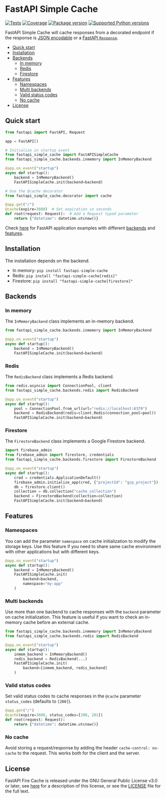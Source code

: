 # FastAPI Simple Cache

[![Tests](https://github.com/sebustam/fastapi-simple-cache/actions/workflows/tests.yaml/badge.svg)](https://github.com/sebustam/fastapi-simple-cache/actions/workflows/tests.yaml)
[![Coverage](https://codecov.io/gh/sebustam/fastapi-simple-cache/branch/main/graph/badge.svg?token=6JPFPOQWX2)](https://codecov.io/gh/sebustam/fastapi-simple-cache)
[![Package version](https://img.shields.io/pypi/v/fastapi-simple-cache?color=%2334D058)](https://pypi.org/project/fastapi-simple-cache)
[![Supported Python versions](https://img.shields.io/pypi/pyversions/fastapi-simple-cache.svg?color=%2334D058)](https://pypi.org/project/fastapi-simple-cache)

FastAPI Simple Cache will cache responses from a decorated endpoint if the response
is [JSON encodable](https://fastapi.tiangolo.com/tutorial/encoder/) or
a [FastAPI `Response`](https://fastapi.tiangolo.com/advanced/response-directly/).

<!-- START doctoc generated TOC please keep comment here to allow auto update -->
<!-- DON'T EDIT THIS SECTION, INSTEAD RE-RUN doctoc TO UPDATE -->

- [Quick start](#quick-start)
- [Installation](#installation)
- [Backends](#backends)
  - [In memory](#in-memory)
  - [Redis](#redis)
  - [Firestore](#firestore)
- [Features](#features)
  - [Namespaces](#namespaces)
  - [Multi backends](#multi-backends)
  - [Valid status codes](#valid-status-codes)
  - [No cache](#no-cache)
- [License](#license)

<!-- END doctoc generated TOC please keep comment here to allow auto update -->

## Quick start

```python
from fastapi import FastAPI, Request

app = FastAPI()

# Initialize in startup event
from fastapi_simple_cache import FastAPISimpleCache
from fastapi_simple_cache.backends.inmemory import InMemoryBackend

@app.on_event("startup")
async def startup():
    backend = InMemoryBackend()
    FastAPISimpleCache.init(backend=backend)

# Use the @cache decorator
from fastapi_simple_cache.decorator import cache

@app.get("/")
@cache(expire=3600)  # Set expiration in seconds
def root(request: Request):  # Add a Request typed parameter
    return {"datetime": datetime.utcnow()}
```

Check [here](examples/) for FastAPI application examples with
different [backends](#backends) and [features](#features).

## Installation

The installation depends on the backend.

- In memory: `pip install fastapi-simple-cache`
- Redis: `pip install "fastapi-simple-cache[redis]"`
- Firestore: `pip install "fastapi-simple-cache[firestore]"`

## Backends

### In memory

The `InMemoryBackend` class implements an in-memory backend.

```python
from fastapi_simple_cache.backends.inmemory import InMemoryBackend

@app.on_event("startup")
async def startup():
    backend = InMemoryBackend()
    FastAPISimpleCache.init(backend=backend)
```

### Redis

The `RedisBackend` class implements a Redis backend.

```python
from redis.asyncio import ConnectionPool, client
from fastapi_simple_cache.backends.redis import RedisBackend

@app.on_event("startup")
async def startup():
    pool = ConnectionPool.from_url(url="redis://localhost:6379")
    backend = RedisBackend(redis=client.Redis(connection_pool=pool))
    FastAPISimpleCache.init(backend=backend)
```

### Firestore

The `FirestoreBackend` class implements a Google Firestore backend.

```python
import firebase_admin
from firebase_admin import firestore, credentials
from fastapi_simple_cache.backends.firestore import FirestoreBackend

@app.on_event("startup")
async def startup():
    cred = credentials.ApplicationDefault()
    firebase_admin.initialize_app(cred, {"projectId": "gcp_project"})
    db = firestore.client()
    collection = db.collection("cache_collection")
    backend = FirestoreBackend(collection=collection)
    FastAPISimpleCache.init(backend=backend)
```

## Features

### Namespaces

You can add the parameter `namespace` on cache initialization to modify
the storage keys. Use this feature if you need to share same cache
environment with other applications but with different keys.

```python
@app.on_event("startup")
async def startup():
    backend = InMemoryBackend()
    FastAPISimpleCache.init(
        backend=backend,
        namespace="my-app"
    )
```

### Multi backends

Use more than one backend to cache responses with the `backend` parameter
on cache initialization. This feature is useful if you want to check an
in-memory cache before an external cache.

```python
from fastapi_simple_cache.backends.inmemory import InMemoryBackend
from fastapi_simple_cache.backends.redis import RedisBackend

@app.on_event("startup")
async def startup():
    inmem_backend = InMemoryBackend()
    redis_backend = RedisBackend(...)
    FastAPISimpleCache.init(
        backend=[inmem_backend, redis_backend]
    )
```

### Valid status codes

Set valid status codes to cache responses in the `@cache` parameter
`status_codes` (defaults to `[200]`).

```python
@app.get("/")
@cache(expire=3600, status_codes=[200, 201])
def root(request: Request):
    return {"datetime": datetime.utcnow()}
```

### No cache

Avoid storing a request/response by adding the header
`cache-control: no-cache` to the request. This works both for the client
and the server.

## License

FastAPI Fire Cache is released under the GNU General Public License v3.0 or
later, see [here](https://choosealicense.com/licenses/gpl-3.0/) for a
description of this license, or see the [LICENSE](./LICENSE) file for
the full text.
